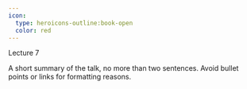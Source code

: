 ```yaml
---
icon:
  type: heroicons-outline:book-open
  color: red
---   
```


Lecture 7

A short summary of the talk, no more than two sentences. Avoid bullet points or links for formatting reasons.